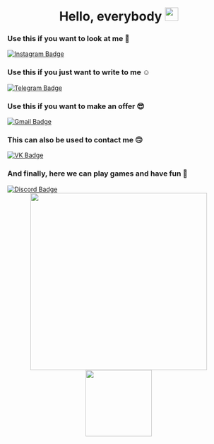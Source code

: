 <div id="counter" align="center">
  <h1>
    Hello, everybody
    <img src="https://media.giphy.com/media/hvRJCLFzcasrR4ia7z/giphy.gif" alt="" width="30px"/>
  </h1>
</div>


<div id="badges">
  <h3>Use this if you want to look at me 🤗</h3>
  <a href="https://www.instagram.com/_khrushchew_/">
    <img src="https://img.shields.io/badge/Instagram-%23E4405F.svg?style=for-the-badge&logo=Instagram&logoColor=white" alt="Instagram Badge"/>
  </a><br>
  <h3>Use this if you just want to write to me ☺️</h3>
  <a href="https://t.me/khrushchew">
    <img src="https://img.shields.io/badge/Telegram-2CA5E0?style=for-the-badge&logo=telegram&logoColor=white" alt="Telegram Badge"/>
  </a><br>
  <h3>Use this if you want to make an offer 😎</h3>
  <a href="popovn2268@gmail.com">
    <img src="https://img.shields.io/badge/Gmail-D14836?style=for-the-badge&logo=gmail&logoColor=white" alt="Gmail Badge"/>
  </a><br>
  <h3>This can also be used to contact me 🙃</h3>
  <a href="https://vk.com/khrushchew">
    <img src="https://img.shields.io/badge/VK-blue?style=for-the-badge&logo=VK&logoColor=white" alt="VK Badge"/>
  </a><br>
  <h3>And finally, here we can play games and have fun 🥳</h3>
  <a href="https://discordapp.com/users/569149191784497154/">
    <img src="https://img.shields.io/badge/Discord-%235865F2.svg?style=for-the-badge&logo=discord&logoColor=white" alt="Discord Badge"/>
  </a><br>
</div>


<div id="header" align="center">
  <img src="https://media.giphy.com/media/2IudUHdI075HL02Pkk/giphy.gif" width="400"/><br>
  <img src="https://komarev.com/ghpvc/?username=khrushchew&style=flat-square&color=blue" alt="" width="150"/>
</div>

<!--
**khrushchew/khrushchew** is a ✨ _special_ ✨ repository because its `README.md` (this file) appears on your GitHub profile.

Here are some ideas to get you started:

- 🔭 I’m currently working on ...
- 🌱 I’m currently learning ...
- 👯 I’m looking to collaborate on ...
- 🤔 I’m looking for help with ...
- 💬 Ask me about ...
- 📫 How to reach me: ...
- 😄 Pronouns: ...
- ⚡ Fun fact: ...
-->
